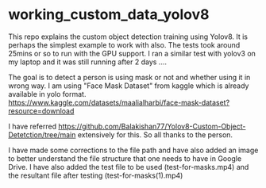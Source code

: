 # working_custom_data_yolov8

This repo explains the custom object detection training using Yolov8. 
It is perhaps the simplest example to work with also. 
The tests took around 25mins or so to run with the GPU support.
I ran a similar test with yolov3 on my laptop and it was still running after 2 days ....

The goal is to detect a person is using mask or not and whether using it in wrong way. I am using "Face Mask Dataset" from kaggle which is already available in yolo format. https://www.kaggle.com/datasets/maalialharbi/face-mask-dataset?resource=download

I have referred https://github.com/Balakishan77/Yolov8-Custom-Object-Detetction/tree/main extensively for this. So all thanks to the person.

I have made some corrections to the file path and have also added an image to better understand the file structure that one needs to have in Google Drive.
I have also added the test file to be used (test-for-masks.mp4) and the resultant file after testing (test-for-masks(1).mp4)
